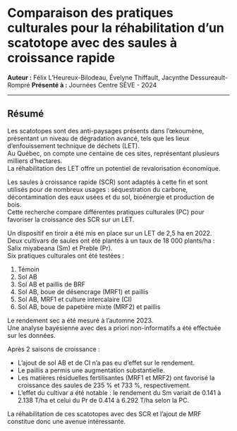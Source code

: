 # Comparaison des pratiques culturales pour la réhabilitation d’un scatotope avec des saules à croissance rapide

**Auteur :** Félix L’Heureux-Bilodeau, Évelyne Thiffault, Jacynthe Dessureault-Rompré 
**Présenté à :** Journées Centre SÈVE - 2024

---

## Résumé

Les scatotopes sont des anti-paysages présents dans l’œkoumène, présentant un niveau de dégradation avancé, tels que les lieux d’enfouissement technique de déchets (LET).  
Au Québec, on compte une centaine de ces sites, représentant plusieurs milliers d’hectares.  
La réhabilitation des LET offre un potentiel de revalorisation économique.  

Les saules à croissance rapide (SCR) sont adaptés à cette fin et sont utilisés pour de nombreux usages : séquestration du carbone, décontamination des eaux usées et du sol, bioénergie et production de bois.  
Cette recherche compare différentes pratiques culturales (PC) pour favoriser la croissance des SCR sur un LET.  

Un dispositif en tiroir a été mis en place sur un LET de 2,5 ha en 2022.  
Deux cultivars de saules ont été plantés à un taux de 18 000 plants/ha : Salix miyabeana (Sm) et Preble (Pr).  
Six pratiques culturales ont été testées :  
1. Témoin  
2. Sol AB  
3. Sol AB et paillis de BRF  
4. Sol AB, boue de désencrage (MRF1) et paillis  
5. Sol AB, MRF1 et culture intercalaire (CI)  
6. Sol AB, boue de papetière mixte (MRF2) et paillis  

Le rendement sec a été mesuré à l’automne 2023.  
Une analyse bayésienne avec des a priori non-informatifs a été effectuée sur les données.  

Après 2 saisons de croissance :  
- L’ajout de sol AB et de CI n’a pas eu d’effet sur le rendement.  
- Le paillis a permis une augmentation substantielle.  
- Les matières résiduelles fertilisantes (MRF1 et MRF2) ont favorisé la croissance des saules de 235 % et 733 %, respectivement.  
- L’effet du cultivar a été notable : le rendement du Sm variait de 0.141 à 2.138 T/ha et celui du Pr de 0.414 à 6.292 T/ha selon la PC.  

La réhabilitation de ces scatotopes avec des SCR et l’ajout de MRF constitue donc une avenue intéressante.
